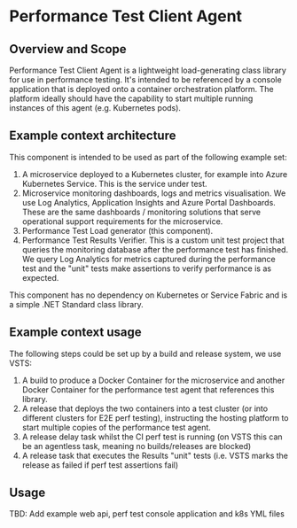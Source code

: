 # Performance Test Client Agent

## Overview and Scope

Performance Test Client Agent is a lightweight load-generating class library for use in performance testing.  It's intended to be referenced by a console application that is deployed onto a container orchestration platform.  The platform ideally should have the capability to start multiple running instances of this agent (e.g. Kubernetes pods).

## Example context architecture

This component is intended to be used as part of the following example set:
1. A microservice deployed to a Kubernetes cluster, for example into Azure Kubernetes Service.  This is the service under test.
2. Microservice monitoring dashboards, logs and metrics visualisation.  We use Log Analytics, Application Insights and Azure Portal Dashboards.  These are the same dashboards / monitoring solutions that serve operational support requirements for the microservice.
3. Performance Test Load generator (this component).
4. Performance Test Results Verifier.  This is a custom unit test project that queries the monitoring database after the performance test has finished.  We query Log Analytics for metrics captured during the performance test and the "unit" tests make assertions to verify performance is as expected.

This component has no dependency on Kubernetes or Service Fabric and is a simple .NET Standard class library.

## Example context usage

The following steps could be set up by a build and release system, we use VSTS:

1. A build to produce a Docker Container for the microservice and another Docker Container for the performance test agent that references this library.
2. A release that deploys the two containers into a test cluster (or into different clusters for E2E perf testing), instructing the hosting platform to start multiple copies of the performance test agent.
3. A release delay task whilst the CI perf test is running (on VSTS this can be an agentless task, meaning no builds/releases are blocked)
4. A release task that executes the Results "unit" tests (i.e. VSTS marks the release as failed if perf test assertions fail)

## Usage

TBD: Add example web api, perf test console application and k8s YML files